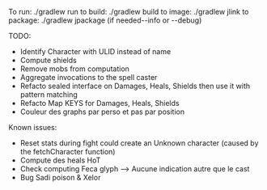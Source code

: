 To run: ./gradlew run
to build: ./gradlew build
to image: ./gradlew jlink
to package: ./gradlew jpackage (if needed--info or --debug)

TODO:
- Identify Character with ULID instead of name
- Compute shields
- Remove mobs from computation
- Aggregate invocations to the spell caster
- Refacto sealed interface on Damages, Heals, Shields then use it with pattern matching
- Refacto Map KEYS for Damages, Heals, Shields
- Couleur des graphs par perso et pas par position

Known issues:
- Reset stats during fight could create an Unknown character (caused by the fetchCharacter function)
- Compute des heals HoT
- Check computing Feca glyph --> Aucune indication autre que le cast
- Bug Sadi poison & Xelor
